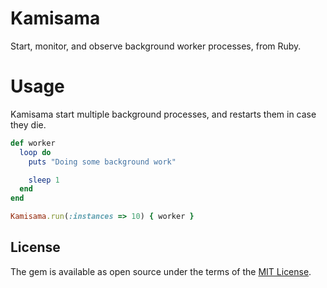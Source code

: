 # Kamisama

Start, monitor, and observe background worker processes, from Ruby.

# Usage

Kamisama start multiple background processes, and restarts them in case they
die.

``` ruby
def worker
  loop do
    puts "Doing some background work"

    sleep 1
  end
end

Kamisama.run(:instances => 10) { worker }
```

## License

The gem is available as open source under the terms of the [MIT License](http://opensource.org/licenses/MIT).

